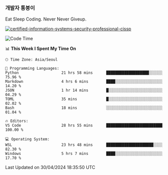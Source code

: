 ### 개발자 통붕이
Eat Sleep Coding.
Never Never Giveup.

[![certified-information-systems-security-professional-cissp](https://user-images.githubusercontent.com/44606727/157613689-acd84ec6-5f8f-4e79-89d9-a8d51f033634.png)](https://www.credly.com/badges/f394a010-85a0-450b-9136-8043af01d71c/public_url)

<!--START_SECTION:waka-->
![Code Time](http://img.shields.io/badge/Code%20Time-2%2C850%20hrs%2023%20mins-blue)

📊 **This Week I Spent My Time On** 

```text
🕑︎ Time Zone: Asia/Seoul

💬 Programming Languages: 
Python                   21 hrs 58 mins      ███████████████████░░░░░░   75.96 % 
Markdown                 4 hrs 6 mins        ████░░░░░░░░░░░░░░░░░░░░░   14.20 % 
JSON                     1 hr 14 mins        █░░░░░░░░░░░░░░░░░░░░░░░░   04.29 % 
TOML                     35 mins             █░░░░░░░░░░░░░░░░░░░░░░░░   02.02 % 
Bash                     18 mins             ░░░░░░░░░░░░░░░░░░░░░░░░░   01.04 % 

🔥 Editors: 
VS Code                  28 hrs 55 mins      █████████████████████████   100.00 % 

💻 Operating System: 
WSL                      23 hrs 48 mins      █████████████████████░░░░   82.30 % 
Windows                  5 hrs 7 mins        ████░░░░░░░░░░░░░░░░░░░░░   17.70 % 
```


 Last Updated on 30/04/2024 18:35:50 UTC
<!--END_SECTION:waka-->
